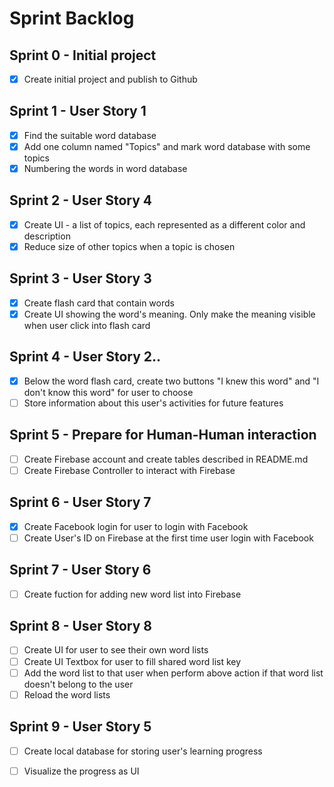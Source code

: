 # Sprint Backlog  
  
## Sprint 0 - Initial project  
- [x] Create initial project and publish to Github
  
## Sprint 1 - User Story 1  
- [x] Find the suitable word database    
- [x] Add one column named "Topics" and mark word database with some topics  
- [x] Numbering the words in word database  
  
## Sprint 2 - User Story 4  
- [x] Create UI - a list of topics, each represented as a different color and description  
- [x] Reduce size of other topics when a topic is chosen  
  
## Sprint 3 - User Story 3  
- [x] Create flash card that contain words  
- [x] Create UI showing the word's meaning. Only make the meaning visible when user click into flash card  
  
## Sprint 4 - User Story 2..
- [x] Below the word flash card, create two buttons "I knew this word" and "I don't know this word" for user to choose  
- [ ] Store information about this user's activities for future features  
  
## Sprint 5 - Prepare for Human-Human interaction  
- [ ] Create Firebase account and create tables described in README.md  
- [ ] Create Firebase Controller to interact with Firebase
  
## Sprint 6 - User Story 7  
- [x] Create Facebook login for user to login with Facebook  
- [ ] Create User's ID on Firebase at the first time user login with Facebook  
  
## Sprint 7 - User Story 6  
- [ ] Create fuction for adding new word list into Firebase  
  
## Sprint 8 - User Story 8  
- [ ] Create UI for user to see their own word lists  
- [ ] Create UI Textbox for user to fill shared word list key  
- [ ] Add the word list to that user when perform above action if that word list doesn't belong to the user  
- [ ] Reload the word lists  
  
## Sprint 9 - User Story 5  
- [ ] Create local database for storing user's learning progress  
- [ ] Visualize the progress as UI  
  
  

